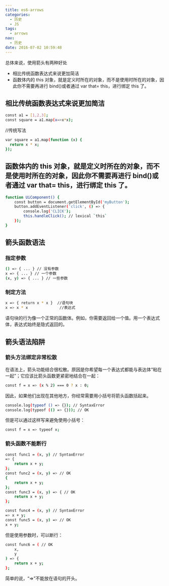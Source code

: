 ```yaml
---
title: es6-arrows
categories:
  - 历史
  - JS
tags:
  - arrows
nav:
  - 历史
date: 2016-07-02 10:59:48
---
```


总体来说，使用箭头有两种好处

- 相比传统函数表达式来说更加简洁
- 函数体内的 this 对象，就是定义时所在的对象，而不是使用时所在的对象，因此你不需要再进行 bind()或者通过 var that= this，进行绑定 this 了。
  <!--more-->

## 相比传统函数表达式来说更加简洁

```bash
const a1 = [1,2,3];
const square = a1.map(x=>x*x);
```

//传统写法

```bash
var square = a1.map(function (x) {
  return x * x;
});
```

## 函数体内的 this 对象，就是定义时所在的对象，而不是使用时所在的对象，因此你不需要再进行 bind()或者通过 var that= this，进行绑定 this 了。

```bash
function UiComponent() {
    const button = document.getElementById('myButton');
    button.addEventListener('click', () => {
        console.log('CLICK');
        this.handleClick(); // lexical `this`
    });
}

```

## 箭头函数语法

### 指定参数

```bash
() => { ... } // 没有参数
x => { ... } // 一个参数
(x, y) => { ... } // 一些参数
```

### 制定方法

```bash
x => { return x * x }  //语句块
x => x * x  			//表达式
```

语句块的行为像一个正常的函数体。例如，你需要返回给一个值。用一个表达式体，表达式始终是隐式返回的。

## 箭头语法陷阱

### 箭头方法绑定非常松散

在语法上，箭头功能结合很松散。原因是你希望每一个表达式都能与表达体“粘在一起”；它应该比箭头函数更紧密地结合在一起：

```bash
const f = x => (x % 2) === 0 ? x : 0;
```

因此，如果他们出现在其他地方，你经常需要用小括号将箭头函数括起来。

```bash
console.log(typeof () => {}); // SyntaxError
console.log(typeof (() => {})); // OK
```

但是可以通过这样写来避免使用小括号：

```bash
const f = x => typeof x;
```

### 箭头函数不能断行

```bash
const func1 = (x, y) // SyntaxError
=> {
    return x + y;
};
const func2 = (x, y) => // OK
{
    return x + y;
};
const func3 = (x, y) => { // OK
    return x + y;
};

const func4 = (x, y) // SyntaxError
=> x + y;
const func5 = (x, y) => // OK
x + y;
```

但是使用参数时，可以断行：

```bash
const func6 = ( // OK
    x,
    y
) => {
    return x + y;
};
```

简单的说，“=>”不能放在语句的开头。
